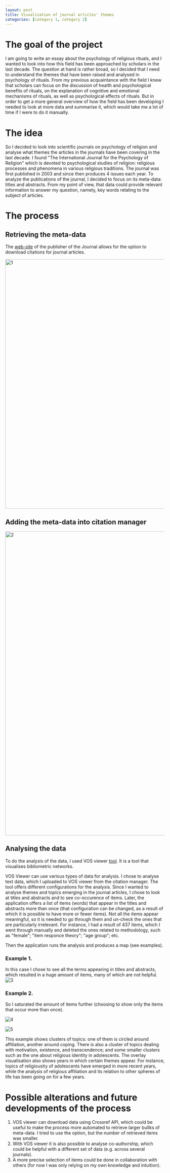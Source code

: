 ```yaml
---
layout: post
title: Visualisation of journal articles' themes
categories: [category 1, category 2]
---
```


# The goal of the project
I am going to write an essay about the psychology of religious rituals, and I wanted to look into how this field has been approached by scholars in the last decade. The question at hand is rather broad,
so I decided that I need to understand the themes that have been raised and analysed in psychology of rituals. From my previous acquaintance with the field I knew that scholars can focus on the discussion of 
health and psychological benefits of rituals, on the explanation of cognitive and emotional mechanisms of rituals, as well as psychological effects of rituals. 
But in order to get a more general overview of how the field has been developing I needed to look at more data and summarise it, which would take me a lot of time if I were to do it manually. 

# The idea 
So I decided to look into scientific journals on psychology of religion and analyse what themes the articles in the journals have been covering in the last decade. 
I found "The International Journal for the Psychology of Religion"  which is devoted to psychological studies of religion: religious processes and phenomena in various religious traditions. 
The journal was first published in 2003 and since then produces 4 issues each year. 
To analyze the publications of the journal, I decided to focus on its meta-data: titles and abstracts. From my point of view, that data could provide relevant information to answer my question, namely, key words relating to the subject of articles. 

# The process
## Retrieving the meta-data
The [web-site](https://www.tandfonline.com/loi/hjpr20) of the publisher of the Journal allows for the option to download citations for journal articles. 

<img width="787" alt="1" src="https://github.com/Ai2203/Ai2203.github.io/assets/131348177/f1408fac-0cd6-4ec5-9fe7-ddd041200106">


## Adding the meta-data into citation manager
<img width="959" alt="2" src="https://github.com/Ai2203/Ai2203.github.io/assets/131348177/4ae8d499-5df9-48f7-8742-46e9bc4d21d5">

## Analysing the data
To do the analysis of the data, I used VOS viewer [tool](https://www.vosviewer.com). It is a tool that visualises bibliometric networks.

VOS Viewer can use various types of data for analysis. I chose to analyse text data, which I uploaded to VOS viewer from the citation manager. 
The tool offers different configurations for the analysis. Since I wanted to analyse themes and topics emerging in the journal articles, I chose to look at titles and abstracts and to see co-occurence of items. 
Later, the application offers a list of items (words) that appear in the titles and abstracts more than once (that configuration can be changed, as a result of which it is possible to have more or fewer items). Not all the items appear meaningful,
so it is needed to go through them and un-check the ones that are particularly irrelevant. For instance, I had a result of 437 items, which I went through manually and deleted the ones related to methodology, such as "female"; "item responce theory"; "age group"; etc. 

Then the application runs the analysis and produces a map (see examples). 
### Example 1. 
In this case I chose to see all the terms appearing in titles and abstracts, which resulted in a huge amount of items, many of which are not helpful.
![3](https://github.com/Ai2203/Ai2203.github.io/assets/131348177/3a4ed0f1-9c5e-49d6-bd58-e05afe1b95ee)

### Example 2.
So I saturated the amount of items further (choosing to show only the items that occur more than once).

![4](https://github.com/Ai2203/Ai2203.github.io/assets/131348177/65bc3162-0738-45d4-86e6-6406a1742a24)

![5](https://github.com/Ai2203/Ai2203.github.io/assets/131348177/b3378844-2d7f-4982-952e-c528bf31c19b)

This example shows clusters of topics: one of them is circled around affiliation, another around coping. There is also a cluster of topics dealing with motivation, existence, and transcendence; and some smaller clusters such as the one about religious identity in adolescents.
The overlay visualisation also shows years in which certain themes appear. For instance, topics of religiousity of adolescents have emerged in more recent years, while the analysis of religious affiliation and its relation to other spheres of life has been going on for a few years.

# Possible alterations and future developments of the process
1. VOS viewer can download data using Crossref API, which could be useful to make the process more automated to retrieve larger bullks of meta-data. I tried to use the option, but the number of retrieved items was smaller. 
2. With VOS viewer it is also possible to analyse co-authorship, which could be helpful with a different set of data (e.g. across several journals).
3. A more precise selection of items could be done in collaboration with others (for now I was only relying on my own knowledge and intuition). 
